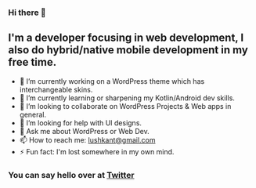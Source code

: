 ### Hi there 👋

## I'm a developer focusing in web development, I also do hybrid/native mobile development in my free time.

- 🔭 I’m currently working on a WordPress theme which has interchangeable skins.
- 🌱 I’m currently learning or sharpening my Kotlin/Android dev skills.
- 👯 I’m looking to collaborate on WordPress Projects & Web apps in general.
- 🤔 I’m looking for help with UI designs.
- 💬 Ask me about WordPress or Web Dev.
- 📫 How to reach me: lushkant@gmail.com
- ⚡ Fun fact: I'm lost somewhere in my own mind.

### You can say hello over at [Twitter](https://twitter.com/lushkant)
